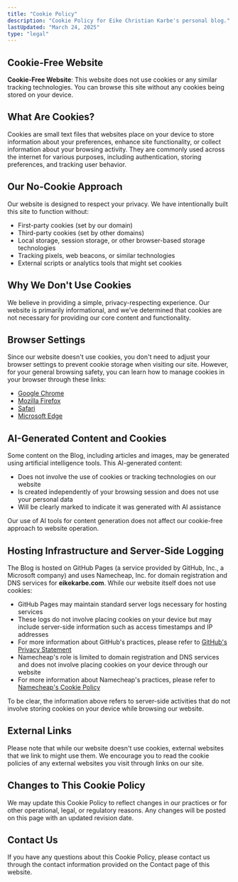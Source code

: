 ```yaml
---
title: "Cookie Policy"
description: "Cookie Policy for Eike Christian Karbe's personal blog."
lastUpdated: "March 24, 2025"
type: "legal"
---
```


## Cookie-Free Website

**Cookie-Free Website**: This website does not use cookies or any similar tracking technologies. You can browse this site without any cookies being stored on your device.

## What Are Cookies?

Cookies are small text files that websites place on your device to store information about your preferences, enhance site functionality, or collect information about your browsing activity. They are commonly used across the internet for various purposes, including authentication, storing preferences, and tracking user behavior.

## Our No-Cookie Approach

Our website is designed to respect your privacy. We have intentionally built this site to function without:

- First-party cookies (set by our domain)
- Third-party cookies (set by other domains)
- Local storage, session storage, or other browser-based storage technologies
- Tracking pixels, web beacons, or similar technologies
- External scripts or analytics tools that might set cookies

## Why We Don't Use Cookies

We believe in providing a simple, privacy-respecting experience. Our website is primarily informational, and we've determined that cookies are not necessary for providing our core content and functionality.

## Browser Settings

Since our website doesn't use cookies, you don't need to adjust your browser settings to prevent cookie storage when visiting our site. However, for your general browsing safety, you can learn how to manage cookies in your browser through these links:

- [Google Chrome](https://support.google.com/chrome/answer/95647)
- [Mozilla Firefox](https://support.mozilla.org/en-US/kb/enhanced-tracking-protection-firefox-desktop)
- [Safari](https://support.apple.com/guide/safari/manage-cookies-sfri11471/mac)
- [Microsoft Edge](https://support.microsoft.com/en-us/microsoft-edge/delete-cookies-in-microsoft-edge-63947406-40ac-c3b8-57b9-2a946a29ae09)

## AI-Generated Content and Cookies

Some content on the Blog, including articles and images, may be generated using artificial intelligence tools. This AI-generated content:

- Does not involve the use of cookies or tracking technologies on our website
- Is created independently of your browsing session and does not use your personal data
- Will be clearly marked to indicate it was generated with AI assistance

Our use of AI tools for content generation does not affect our cookie-free approach to website operation.

## Hosting Infrastructure and Server-Side Logging

The Blog is hosted on GitHub Pages (a service provided by GitHub, Inc., a Microsoft company) and uses Namecheap, Inc. for domain registration and DNS services for **eikekarbe.com**. While our website itself does not use cookies:

- GitHub Pages may maintain standard server logs necessary for hosting services
- These logs do not involve placing cookies on your device but may include server-side information such as access timestamps and IP addresses
- For more information about GitHub's practices, please refer to [GitHub's Privacy Statement](https://docs.github.com/en/site-policy/privacy-policies/github-privacy-statement)
- Namecheap's role is limited to domain registration and DNS services and does not involve placing cookies on your device through our website
- For more information about Namecheap's practices, please refer to [Namecheap's Cookie Policy](https://www.namecheap.com/legal/general/cookie-policy/)

To be clear, the information above refers to server-side activities that do not involve storing cookies on your device while browsing our website.

## External Links

Please note that while our website doesn't use cookies, external websites that we link to might use them. We encourage you to read the cookie policies of any external websites you visit through links on our site.

## Changes to This Cookie Policy

We may update this Cookie Policy to reflect changes in our practices or for other operational, legal, or regulatory reasons. Any changes will be posted on this page with an updated revision date.

## Contact Us

If you have any questions about this Cookie Policy, please contact us through the contact information provided on the Contact page of this website.
